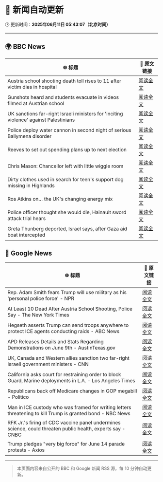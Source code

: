 # 🧠 新闻自动更新

🕒 更新时间：**2025年06月11日 05:43:07（北京时间）**

---

## 🌍 BBC News

| 🌐 标题 | 🔗 原文链接 |
|--------|-------------|
| Austria school shooting death toll rises to 11 after victim dies in hospital | [阅读全文](https://www.bbc.com/news/articles/ced27g4e6xwo) |
| Gunshots heard and students evacuate in videos filmed at Austrian school | [阅读全文](https://www.bbc.com/news/videos/c9q0rewrv4ro) |
| UK sanctions far-right Israeli ministers for 'inciting violence' against Palestinians | [阅读全文](https://www.bbc.com/news/articles/c8xgk1ek19lo) |
| Police deploy water cannon in second night of serious Ballymena disorder | [阅读全文](https://www.bbc.com/news/articles/c0k3le25r8ro) |
| Reeves to set out spending plans up to next election | [阅读全文](https://www.bbc.com/news/articles/cpvke7yzeyeo) |
| Chris Mason: Chancellor left with little wiggle room | [阅读全文](https://www.bbc.com/news/articles/c9q0rd1x5l5o) |
| Dirty clothes used in search for teen's support dog missing in Highlands | [阅读全文](https://www.bbc.com/news/articles/cx27zw9pwggo) |
| Ros Atkins on… the UK's changing energy mix | [阅读全文](https://www.bbc.com/news/videos/c5yxd7ry2n7o) |
| Police officer thought she would die, Hainault sword attack trial hears | [阅读全文](https://www.bbc.com/news/articles/cvgdyvr395ro) |
| Greta Thunberg deported, Israel says, after Gaza aid boat intercepted | [阅读全文](https://www.bbc.com/news/articles/c5y264x3nnno) |

## 📰 Google News

| 🌐 标题 | 🔗 原文链接 |
|--------|-------------|
| Rep. Adam Smith fears Trump will use military as his 'personal police force' - NPR | [阅读全文](https://news.google.com/rss/articles/CBMiiAFBVV95cUxPOHVKUXQxaFc0aWw3a3RfZVpzV3FLTjh1ekpkZGVXSUtSX3BhNFROU29kNHNKRmkzcUZSOEoyQWhnV1FsajFRWDhEbXQ0OWNKNldSNjRFQ0w2MW9iQVdkSHRwMkVQRnZpcDhqN0VvOFVQMHAwR2ZjT3MxUHlSLXZsUjNQUENKbGJK?oc=5) |
| At Least 10 Dead After Austria School Shooting, Police Say - The New York Times | [阅读全文](https://news.google.com/rss/articles/CBMiggFBVV95cUxOV1AyTksweXc3dDRhaG8yVllTNFBQdnB1U0dNMm9XWlpMbDA4SUhkUEZmWmt0aXlCYjlleFZCVzFaSExMN2xuTGZNWkxwZjg0X01PTjVuakVQZlBKZTE0WklneWQ4ZTFrMXc1V3pOREw5c3JZVjhVV3hSTVMzck5QSF9n?oc=5) |
| Hegseth asserts Trump can send troops anywhere to protect ICE agents conducting raids - ABC News | [阅读全文](https://news.google.com/rss/articles/CBMipAFBVV95cUxNbzRQR01zeHYwRnBNdVFmZ0hVRnRHMksxWjc4NlB0Q1RIeVhNRnlSdHRRQ1dWZHJYa0lxQjhwWE1hWXhwMmlXLUstQ1pPXzIzeW5aYjlGRl9YY2ZkQVZRdzRkTkJ6al90bEFReml3QUZSNXA4MVN6QWNrVHlIU2I3X05YWHJHSUtPV1YyOGRGbFV3Y0xTNkJwODNzcU1Xd0pwY0RMbNIBqgFBVV95cUxOa3phS0hFMERGcWp4NFp6Q19DbWhyTm1tVm1ONTNKYmx4RmhmTnJlb3o5RExPV3JQcmVKeE1sYWZqWnpFcHozR09leER0TnJlb0NRRHdYLWJ0RE9uNFJqZlp3Rll5SmwxQkxsUkZIQi1LdUVxLW9mbk1JanVDQ3NNNExMdVBYQl9lUloySV8xWENxVXFacGFWcjlQeUI2dE0zTGdfN0lFSDY2dw?oc=5) |
| APD Releases Details and Stats Regarding Demonstrations on June 9th - AustinTexas.gov | [阅读全文](https://news.google.com/rss/articles/CBMingFBVV95cUxQR2NiejJwNS1DalRJVTRZb3FfRUNPSEJjeDVzeGJnTEVZc2hZcllrWksxZzI4VkI5VkFFbkNyOVZxeGVIZGN5el85X1dOSkdWcUI3dUFRVHJOVmFXWU5zOWNjbWszR3NxcWdhaExvdHhYV3gzUE9faF9pNGUwSDc4MTJONUxBUXd1NGZTNGJWSFJLZi1EdnFjeGJCTDd6UQ?oc=5) |
| UK, Canada and Western allies sanction two far-right Israeli government ministers - CNN | [阅读全文](https://news.google.com/rss/articles/CBMijwFBVV95cUxPOUhuMVAwcFhZV3czTjd1b1owY3ctTHRkcEJWMDNvVDNhNjVROFk4VktPQi1WaERqUm1jNHFoQWhHUEVPRC0yT19wYW1LYmlMcjE2SGpjMzRKb1BEU3RoQXF6UFc0elBueDVwVS1HYnVHSnZ5QTFPX0ZuWkhOaWtZa2Z3Z19HZTBSVU5BU2FOVdIBlAFBVV95cUxPREJMSkpaUU1aTVc3ZWZPVHlWM1Y5bG9QUVoyQUlBemUxYk1QVjl4R2xaNEVEbkRWWVc5WUdKYnBPZlpHWExyeUYzWml0NXlqaVFaZ3BvY25IWVhGbnZ5bG4xOVVyNGU1Ml92VHpsTURkZ0ExdFlRcUxLNmpqOXpfSFpiSzdLTk5QYmVrdDI1ZF8yQ19X?oc=5) |
| California asks court for restraining order to block Guard, Marine deployments in L.A. - Los Angeles Times | [阅读全文](https://news.google.com/rss/articles/CBMi0wFBVV95cUxOQnAyTEtoQWFKaFU1VWlMZkRvcF8yMU96REhMbHhjRTN0UldqZE9tMkkteWxTVGd2VEtfS3dtSWxfWDY5SGJKT3dsQ3J1dEh0WTBCb2pRZHJOQV9nMF9KQ21WdXFhU3lGRnVneHNsYTRJYmVySXJpUWJVMGtUbDNJRnpDcU1GQ00wN05TNmlVQW5VbVFCcVZnODhBY3c3Vk1QM2VjNldBQUtacl8wb1V3RmgxblhzbDdsbnc3SmIwQmhTMHVjU2Jqa2wzS3RMZEV5WENr?oc=5) |
| Republicans back off Medicare changes in GOP megabill - Politico | [阅读全文](https://news.google.com/rss/articles/CBMivAFBVV95cUxNVkFBQklJdU1fc0lQeWt3NDllbTFQZTQzQ2w1a0hadnhPSk1MLWpKczRpOXlKbW5xcFIycHRxa2NycnBCV2NEZTQ3UlpVUE1qYzk0SnFlUTVJbGRfU3BGU09Lcm1TaW81X1RJT29sUzA1R1FIR0RkM1FCblFqcVlqVVg0NnVWREV6RU5YcF9uNGtXRXFrZUhuVTVESlJ5aTNyMy1iek83SzdZMERPREVNb0dyR2M0Ml92bzlCYg?oc=5) |
| Man in ICE custody who was framed for writing letters threatening to kill Trump is granted bond - NBC News | [阅读全文](https://news.google.com/rss/articles/CBMiugFBVV95cUxQNW9jb3ZaSjM5UjI1Q2UwMTBRdXU0b25TaHFoUXhMRlE4ODFYd2UyT185RFJ6RC1IQUtTd0dXdURqNTZmSXA1Tk9IcHpvZlU3T2NHUHFRUGo3bWtDLURvbF9MMlprdnZKWkpmZENVTVdoM2dDemk4b2lkamR1YzBSRlZIRlBRNlpXdlNUVHZlWFBzRE82VEpkTXRZQ1hPeTJvOU90SHdsTTNMQzNKSHY1TlFhTTFYeWczWUHSAVZBVV95cUxQa0xJZzdhVVlNMXVWaF9xRWlaS01zb3E1bUMwN0NCVnBhUmJOVERHNEtVVV9INWNyVTdWcWJRbzMwc293VER6dXhSTmwzWnEycUNWN05iZw?oc=5) |
| RFK Jr.'s firing of CDC vaccine panel undermines science, could threaten public health, experts say - CNBC | [阅读全文](https://news.google.com/rss/articles/CBMif0FVX3lxTE52SWFGWGxnUkVXMS10MGI0WkdQSGM1OEpNd3B2d2lYR1BvSm1XOVNrbnFWamFpa3Y5YnliVGN6N29MYTB5S0RmWE5zX1RvWGdqYWJxZW94OW9ibDVSZ2dWZ3NLVHBGdFVSRzRPcTJXZEd3Q09TVjdPVDhOX0VTc2fSAYQBQVVfeXFMTmQ3OW5yeFBPMTdmMmcwQ05oa2ttdjNjYVZoQzhGdUUzV2ZENGNhNVA1a2xlbFh1QnQ5VllkMl9YRFhSeXJJMlZZdHFEdW1UaWNJMnk1LUN3RzFmYUh0ZkppVG1RZXBNTUpGMlNqN3dlV1JMeG9yb25uc09DVUN0Vm82b2Ex?oc=5) |
| Trump pledges "very big force" for June 14 parade protests - Axios | [阅读全文](https://news.google.com/rss/articles/CBMid0FVX3lxTE1GT2l2NUlmRDVqbHh4UUR4ODd4cFpieS1mRzlENVpYTjltVDRIbDY2Y0FkUERwakMyNFZKanRvZXpmc0dMdUZjMHpZbndNQ2I3XzBhRjJYdUU0QlNGSlNvNEZEOF83cWZrUFhOSkhsbDMxd2tmN1I0?oc=5) |

---
> 本页面内容来自公开的 BBC 和 Google 新闻 RSS 源，每 10 分钟自动更新。